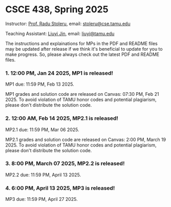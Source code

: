 
# CSCE 438, Spring 2025

Instructor: [Prof. Radu Stoleru](https://engineering.tamu.edu/cse/profiles/rstoleru.html), email: stoleru@cse.tamu.edu

Teaching Assistant: [Liuyi Jin](https://www.liuyijin.com/), email: liuyi@tamu.edu

The instructions and explainations for MPs in the PDF and README files may be updated after release if we think it's beneficial to update for you to make progress. So, please always check out the latest PDF and README files. 

### 1.  12:00 PM, Jan 24 2025, MP1 is released!
MP1 due: 11:59 PM, Feb 13 2025.

MP1 grades and solution code are released on Canvas: 07:30 PM, Feb 21 2025. To avoid violation of TAMU honor codes and potential plagiarism, please don't distribute the solution code.

### 2.  12:00 AM, Feb 14 2025, MP2.1 is released!
MP2.1 due: 11:59 PM, Mar 06 2025.

MP2.1 grades and solution code are released on Canvas: 2:00 PM, March 19 2025. To avoid violation of TAMU honor codes and potential plagiarism, please don't distribute the solution code.

### 3.  8:00 PM, March 07 2025, MP2.2 is released!
MP2.2 due: 11:59 PM, April 13 2025.

### 4.  6:00 PM, April 13 2025, MP3 is released!
MP3 due: 11:59 PM, April 27 2025.
